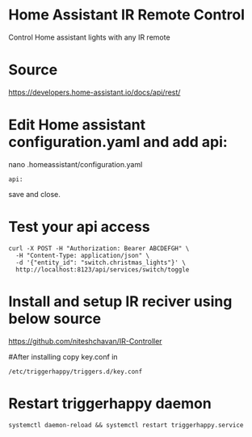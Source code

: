 # Home Assistant IR Remote Control
Control Home assistant lights with any IR remote 

# Source

https://developers.home-assistant.io/docs/api/rest/


# Edit Home assistant configuration.yaml and add api:
nano .homeassistant/configuration.yaml
```
api:
```
save and close.

# Test your api access
```
curl -X POST -H "Authorization: Bearer ABCDEFGH" \
  -H "Content-Type: application/json" \
  -d '{"entity_id": "switch.christmas_lights"}' \
  http://localhost:8123/api/services/switch/toggle
```

# Install and setup IR reciver using below source
https://github.com/niteshchavan/IR-Controller

#After installing copy key.conf in
```
/etc/triggerhappy/triggers.d/key.conf
```

# Restart triggerhappy daemon
```
systemctl daemon-reload && systemctl restart triggerhappy.service
```
